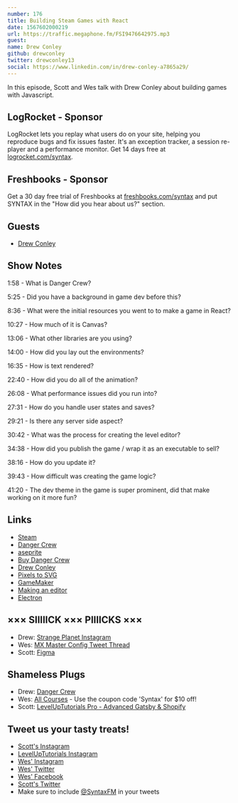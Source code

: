 ```yaml
---
number: 176
title: Building Steam Games with React
date: 1567602000219
url: https://traffic.megaphone.fm/FSI9476642975.mp3
guest: 
name: Drew Conley
github: drewconley
twitter: drewconley13
social: https://www.linkedin.com/in/drew-conley-a7865a29/
---
```


In this episode, Scott and Wes talk with Drew Conley about building games with Javascript. 

## LogRocket - Sponsor
LogRocket lets you replay what users do on your site, helping you reproduce bugs and fix issues faster. It's an exception tracker, a session re-player and a performance monitor. Get 14 days free at [logrocket.com/syntax](https://logrocket.com/syntax).

## Freshbooks - Sponsor
Get a 30 day free trial of Freshbooks at [freshbooks.com/syntax](https://freshbooks.com/syntax) and put SYNTAX in the "How did you hear about us?" section.

## Guests

* [Drew Conley](https://twitter.com/drewconley13)

## Show Notes

1:58 - What is Danger Crew?

5:25 - Did you have a background in game dev before this?

8:36 - What were the initial resources you went to to make a game in React?

10:27 - How much of it is Canvas?

13:06 - What other libraries are you using?

14:00 - How did you lay out the environments?

16:35 - How is text rendered?

22:40 - How did you do all of the animation?

26:08 - What performance issues did you run into?

27:31 - How do you handle user states and saves?

29:21 - Is there any server side aspect?

30:42 - What was the process for creating the level editor? 

34:38 - How did you publish the game / wrap it as an executable to sell?

38:16 - How do you update it?

39:43 - How difficult was creating the game logic?

41:20 - The dev theme in the game is super prominent, did that make working on it more fun?

## Links
* [Steam](https://store.steampowered.com/)
* [Danger Crew](https://thedangercrew.com/)
* [aseprite](https://www.aseprite.org/)
* [Buy Danger Crew](https://store.steampowered.com/app/1064690/Danger_Crew/)
* [Drew Conley](https://drewconley.org)
* [Pixels to SVG](https://s.codepen.io/shshaw/debug/XbxvNj)
* [GameMaker](https://www.yoyogames.com/gamemaker)
* [Making an editor](https://drewconley.org/2019-08-25-dangercrew-editors/)
* [Electron](https://electronjs.org/)

## ××× SIIIIICK ××× PIIIICKS ×××
* Drew: [Strange Planet Instagram](https://www.instagram.com/nathanwpylestrangeplanet/)
* Wes: [MX Master Config Tweet Thread](https://twitter.com/wesbos/status/1166350577519009793)
* Scott: [Figma](https://www.figma.com/)

## Shameless Plugs
* Drew: [Danger Crew](https://thedangercrew.com/)
* Wes: [All Courses](https://wesbos.com/courses/) - Use the coupon code 'Syntax' for $10 off!
* Scott: [LevelUpTutorials Pro - Advanced Gatsby & Shopify](https://www.leveluptutorials.com/pro)

## Tweet us your tasty treats!
* [Scott's Instagram](https://www.instagram.com/stolinski/)
* [LevelUpTutorials Instagram](https://www.instagram.com/LevelUpTutorials/)
* [Wes' Instagram](https://www.instagram.com/wesbos/)
* [Wes' Twitter](https://twitter.com/wesbos)
* [Wes' Facebook](https://www.facebook.com/wesbos.developer)
* [Scott's Twitter](https://twitter.com/stolinski)
* Make sure to include [@SyntaxFM](https://twitter.com/SyntaxFM) in your tweets